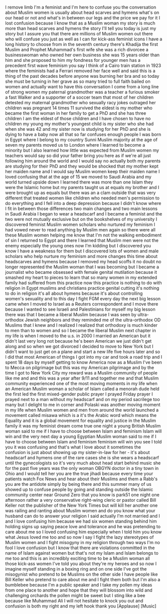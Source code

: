 
I remove limb I&#39;m a feminist and I&#39;m
here to confuse you the conversation
about Muslim women is usually about head
scarves and hymens what&#39;s on our head or
not and what&#39;s in between our legs and
the price we pay for it
I lost confusion because I know that as
a Muslim woman my story is much more
than head scarves and hymens the story
I&#39;ll tell you today is just my story but
I assure you that there are millions of
Muslim women out there who will confuse
you just as well as I can for kick-ass
feminist icons I have a long history to
choose from
in the seventh century there&#39;s Khadija
the first Muslim and Prophet Muhammad&#39;s
first wife she was a rich divorcee a
businesswoman who owned her own business
she was 15 years older than him and she
proposed to him my fondness for younger
men has a precedent first wave feminism
you say I think of a Cairo train station
in 1923 where the feminists had a
Ferrari removed her face well and said
this is a thing of the past decades
before anyone was burning her bra and so
today she must be turning in her grave
as so many tried to full faith bailed on
women and actually want to have this
conversation I come from a long line of
strong women my paternal grandmother was
a teacher a furious smoker a fast Walker
and a supporter of a soccer team that
most of her children detested my
maternal grandmother who sexually racy
jokes outraged her children was pregnant
14 times 11 survived the eldest is my
mother who became the first woman in her
family to get a PhD and she has three
children I am the eldest of those
children and I have chosen to have no
children my young my mother&#39;s youngest
child is my sister who she had when she
was 42 and my sister now is studying for
her PhD and she is dying to have a baby
now all that so far confuses enough
people I was born in Egypt where I
belong to my country Sunni Muslim
majority
at the age of seven my parents moved us
to London where I learned to become a
minority but I also learned how little
was expected from Muslim women my
teachers would say so
did your father bring you here as if
we&#39;re all just following him around the
world and I would say no actually both
my parents are studying for their PhD
and they would be shocked that my mother
kept her maiden name
and I would say Muslim women keep their
maiden name
I loved confusing that at the age of 15
we moved to Saudi Arabia and my world
turned upside down I learned there was
more than one Islam they were the
Islamic home but my parents taught us at
equals my brother and I were brought up
as equals
but there was an a clam outside that was
very different that treated women like
children who needed men&#39;s permission to
do everything and I fell into a deep
depression because I didn&#39;t know where I
fit in between those differences two
main changes and two main lessons in
Saudi Arabia I began to wear a headscarf
and I became a feminist and the two were
not mutually exclusive but on the
bookshelves of my university I
discovered feminist Muslim women
scholars who nurtured my feminism I had
vowed never to read anything by Muslim
men again so there were all these Muslim
women helping me know that I&#39;m not the
walking embodiment of sin I returned to
Egypt and there I learned that Muslim
men were not the enemy especially the
young ones
now I&#39;m kidding but I discovered
you know I have a weakness for them but
I discovered lots of women and male
scholars who help nurture my feminism
and more changes this time about
headscarves and hymens
because I removed my head scoffs it no
doubt no longer represented the Muslim
woman that I was becoming but I became a
journalist who became obsessed with
female genital mutilation because it
smashed my heart to pieces to learn that
so many women in my extended family had
suffered from this practice now this
practice is nothing to do with religion
in Egypt muslims and christians practice
genital cutting it&#39;s nothing to do in
religion it&#39;s all about hymens because
it&#39;s about controlling women&#39;s sexuality
and to this day I fight FGM every day
the next big lesson came when I moved to
Israel as a Reuters correspondent and I
move there because I wanted to see
Israeli and Palestinians for myself my
big lesson there was that I became a
liberal Muslim because I was seen by
ultra-orthodox Jewish neighbors and they
reminded me of the ultra-orthodox OD
Muslims that I knew and I realized I
realized that orthodoxy is much kinder
to men than to women and so I became the
liberal Muslim next chapter in my life
is when I moved to the u.s. in 2000 I
married an American but it didn&#39;t last
very long
not because he&#39;s been American we just
didn&#39;t get along and so when we got
divorced I decided to move to New York
but I didn&#39;t want to just get on a plane
and start a new life five hours later
and so I did that most American of
things I got into my car and took a road
trip and I spent 18 days by myself
getting to know America now as a Muslim
I&#39;ve been to Mecca on pilgrimage but
this was my American pilgrimage and by
the time I got to New York City my
reward was a Muslim community of people
like me and and this was a year after
9/11 and together me and that Muslim
community experienced one of the most
moving moments in my life when an
American Muslim woman a scholar of Islam
called a menorah dude held the first led
the first mixed-gender public prayer I
prayed Friday prayer I prayed next to a
man without my headscarf and on my
period
sacrilege too many but I delight to me
in corner and Polaski was another moving
moment in my life when Muslim women and
men from around the world launched a
movement called misawa which is a it&#39;s
the Arabic word which means the Equality
and it is a global movement for equality
and justice in the Muslim family it was
my feminist dream come true one night a
young British Muslim woman said to me if
I have to choose between Islam and
feminism Islam will win and the very
next day a young Egyptian Muslim woman
said to me if I have to choose between
Islam and feminism feminism will win you
see I told you it was confusing and
that&#39;s what I love about it sometimes
the confusion is just about showing up
my sister-in-law for her - it&#39;s about
headscarf and hymens one of the rare
cases she is she wears a headscarf until
the gynecologists so it&#39;s very much
about head start behind music she for
the past five years was the only woman
OBGYN doctor in a tiny town in Ohio and
I would tell her you are the true jihadi
because every time your patients watch
Fox News and hear about their Muslims
and them a Rabb&#39;s
you are the antidote simply by being
there and this summer many of us showed
up to confuse people by going and
standing outside the Islamic community
center near Ground Zero that you know is
park51
one night
one afternoon rather a very conservative
right-wing cleric or pastor called
Bill Keller not the publisher of the New
York Times but will kill her another one
was railing and ranting about Muslim
women and do you know what your husband
can do to answer your religion I said
actually I&#39;m not married and I and I
love confusing him because we had six
women standing behind him holding signs
up saying peace love and tolerance and
he was pretending to care about me so I
loved confusing him especially when I
told him you know what Jesus loved me
too
and so now I say I fight the lazy
stereotypes of Muslim women and I fight
misogyny in my religion through two ways
I&#39;m no fool I love confusion but I know
that there are violations committed in
the name of Islam against women but
that&#39;s not my Islam and Islam belongs to
me too and this is an incredibly
exciting time to be a Muslim woman all
those kick-ass women I&#39;ve told you about
they&#39;re my heroes and so now I imagine
myself standing in a boxing ring and on
one side I&#39;ve got the misogynist who
pretend to be Muslims on the other side
I have people like Bill Keller who
pretend to care about me and I fight
them both but I&#39;m also a bumblebee
because I&#39;m a public speaker and I take
my pollen my ideas from one place to
another and hope that they will blossom
into wild and challenging orchards the
pollen might be sweet but I sting like a
bee because like Muhammad Ali I will not
hesitate to knock you out and confusion
is both my right and my left hook thank
you
[Applause]
[Music]
